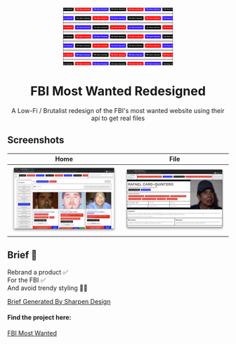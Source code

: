 <p align="center">
  <a href="https://fbi-fancy-listings.vercel.app/" target="_blank">
    <img width="250" src="./static/meta.jpg">
  </a>
</p>

<h1 align="center">FBI Most Wanted Redesigned</h1>
<p align="center">A Low-Fi / Brutalist redesign of the FBI's most wanted website using their api to get real files
</p>

## Screenshots

|                 Home                 |                 File                 |
| :----------------------------------: | :----------------------------------: |
| ![Home Page](./static/home-page.jpg) | ![File Page](./static/file-page.jpg) |

## Brief 📖

Rebrand a product ✅ <br/>
For the FBI ✅<br/>
And avoid trendy styling 🤷‍♂️

[Brief Generated By Sharpen Design](https://sharpen.design/)

#### Find the project here:

[FBI Most Wanted](https://fbi-fancy-listings.vercel.app/)
